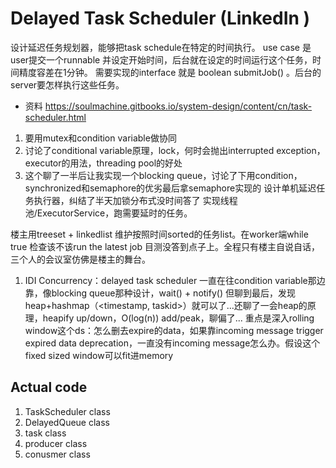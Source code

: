 # Delayed Task Scheduler (LinkedIn )
设计延迟任务规划器，能够把task schedule在特定的时间执行。
use case 是user提交一个runnable 并设定开始时间，后台就在设定的时间运行这个任务，时间精度容差在1分钟。 需要实现的interface 就是 boolean submitJob() 。后台的server要怎样执行这些任务。

- 资料
https://soulmachine.gitbooks.io/system-design/content/cn/task-scheduler.html

1. 要用mutex和condition variable做协同
2. 讨论了conditional variable原理，lock，何时会抛出interrupted exception，executor的用法，threading pool的好处
3. 这个聊了一半后让我实现一个blocking queue，讨论了下用condition，synchronized和semaphore的优劣最后拿semaphore实现的
设计单机延迟任务执行器，纠结了半天加锁分布式没时间答了
实现线程池/ExecutorService，跑需要延时的任务。

楼主用treeset + linkedlist 维护按照时间sorted的任务list。在worker端while true 检查该不该run the latest job
目测没答到点子上。全程只有楼主自说自话，三个人的会议室仿佛是楼主的舞台。

1. IDI Concurrency：delayed task scheduler
一直在往condition variable那边靠，像blocking queue那种设计，wait() + notify()
但聊到最后，发现heap+hashmap（<timestamp, taskid>）就可以了...还聊了一会heap的原理，heapify up/down，O(log(n)) add/peak，聊偏了...
重点是深入rolling window这个ds：怎么删去expire的data，如果靠incoming message trigger expired data deprecation，一直没有incoming message怎么办。假设这个fixed sized window可以fit进memory


## Actual code
1. TaskScheduler class
2. DelayedQueue class
3. task class
4. producer class
5. conusmer class